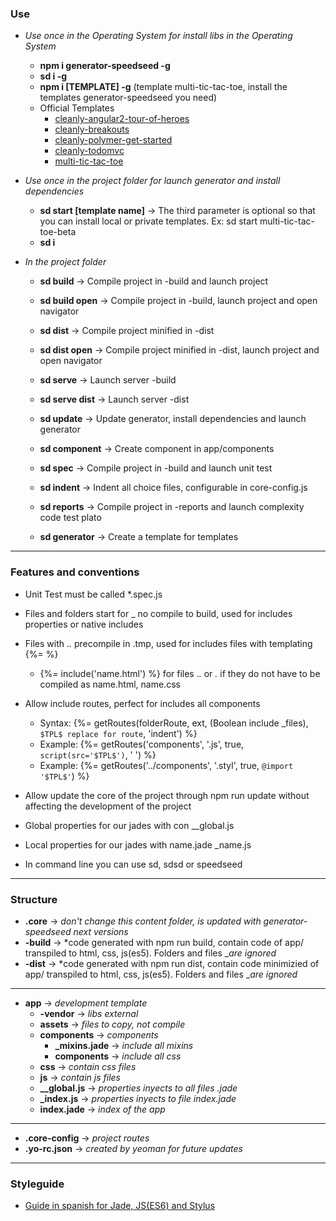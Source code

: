 ### Use
- *Use once in the Operating System for install libs in the Operating System*
    - **npm i generator-speedseed -g**
    - **sd i -g**
    - **npm i [TEMPLATE] -g** (template multi-tic-tac-toe, install the templates generator-speedseed you need)
    - Official Templates
        - [cleanly-angular2-tour-of-heroes](https://www.npmjs.com/package/generator-speedseed-cleanly-angular2-tour-of-heroes)
        - [cleanly-breakouts](https://www.npmjs.com/package/generator-speedseed-cleanly-breakouts)
        - [cleanly-polymer-get-started](https://www.npmjs.com/package/generator-speedseed-cleanly-polymer-get-started)
        - [cleanly-todomvc](https://www.npmjs.com/package/generator-speedseed-cleanly-todomvc)
        - [multi-tic-tac-toe](https://www.npmjs.com/package/generator-speedseed-multi-tic-tac-toe)

- *Use once in the project folder for launch generator and install dependencies*
    - **sd start [template name]** -> The third parameter is optional so that you can install local or private templates. Ex: sd start multi-tic-tac-toe-beta
    - **sd i**

- *In the project folder*
    - **sd build** -> Compile project in -build and launch project
    - **sd build open** -> Compile project in -build, launch project and open navigator

    - **sd dist** -> Compile project minified in -dist
    - **sd dist open** -> Compile project minified in -dist, launch project and open navigator

    - **sd serve** -> Launch server -build
    - **sd serve dist** -> Launch server -dist

    - **sd update** -> Update generator, install dependencies and launch generator

    - **sd component** -> Create component in app/components

    - **sd spec** -> Compile project in -build and launch unit test

    - **sd indent** -> Indent all choice files, configurable in core-config.js

    - **sd reports** -> Compile project in -reports and launch complexity code test plato

    - **sd generator** -> Create a template for templates

---

### Features and conventions
- Unit Test must be called *.spec.js
- Files and folders start for _ no compile to build, used for includes properties or native includes
- Files with .*.* precompile in .tmp, used for includes files with templating {%= %}
    - {%= include('name.html') %} for files .*.* or *.* if they do not have to be compiled as name.html, name.css

- Allow include routes, perfect for includes all components
    - Syntax: {%= getRoutes(folderRoute, ext, (Boolean include _files), `$TPL$ replace for route`, 'indent') %}
    - Example: {%= getRoutes('components', '.js', true, `script(src='$TPL$')`, '            ') %}
    - Example: {%= getRoutes('../components', '.styl', true, `@import '$TPL$'`) %}

- Allow update the core of the project through npm run update without affecting the development of the project
- Global properties for our jades with con __global.js
- Local properties for our jades with name.jade _name.js
- In command line you can use sd, sdsd or speedseed

---

### Structure
- **.core** -> *don't change this content folder, is updated with generator-speedseed next versions*
- **-build** -> *code generated with npm run build, contain code of app/ transpiled to html, css, js(es5). Folders and files _*are ignored*
- **-dist** -> *code generated with npm run dist, contain code minimizied of app/ transpiled to html, css, js(es5). Folders and files _*are ignored*

---

- **app** -> *development template*
    - **-vendor** -> *libs external*
    - **assets** -> *files to copy, not compile*
    - **components** -> *components*
        - **_mixins.jade** -> *include all mixins*
        - **components** -> *include all css*
    - **css** -> *contain css files*
    - **js** -> *contain js files*
    - **__global.js** -> *properties inyects to all files .jade*
    - **_index.js** -> *properties inyects to file index.jade*
    - **index.jade** -> *index of the app*

---

- **.core-config** -> *project routes*
- **.yo-rc.json** -> *created by yeoman for future updates*

---

### Styleguide
- [Guide in spanish for Jade, JS(ES6) and Stylus](https://github.com/ifedu/cleanly-styleguide)
